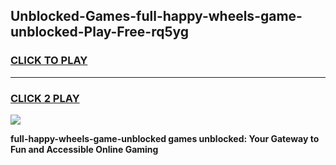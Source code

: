 
## Unblocked-Games-full-happy-wheels-game-unblocked-Play-Free-rq5yg
<h3>
<a href="https://premium76.site?title=full-happy-wheels-game-unblocked&ref=22A">CLICK TO PLAY</a></h3>
<hr>

<h3>
<a href="https://premium76.site?title=full-happy-wheels-game-unblocked&ref=22A">CLICK 2 PLAY</a>
  
</h3>

<a href="https://premium76.site?title=full-happy-wheels-game-unblocked&ref=22A"><img src="https://clearcache.store/games.png"></a>


**full-happy-wheels-game-unblocked games unblocked: Your Gateway to Fun and Accessible Online Gaming**
